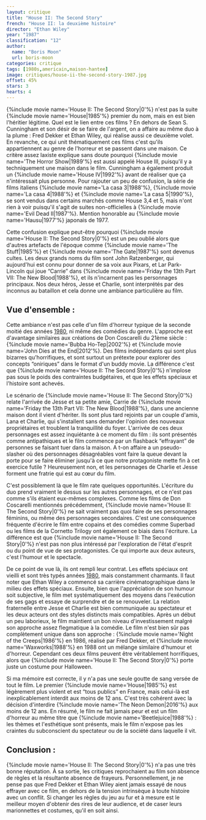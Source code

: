```yaml
---
layout: critique
title: "House II: The Second Story"
french: "House II: la deuxième histoire"
director: "Ethan Wiley"
year: "1987"
classification: "12"
author:
  name: "Boris Moon"
  url: boris-moon
categories: critique
tags: [1980s,americain,maison-hantee]
image: critiques/house-ii-the-second-story-1987.jpg
offset: 45%
stars: 3
hearts: 4
---
```


{%include movie name='House II: The Second Story|0'%} n'est pas la suite {%include movie name='House|1985'%} premier du nom, mais en est bien l'héritier légitime. Quel est le lien entre ces films ? En dehors de Sean S. Cunningham et son désir de se faire de l'argent, on a affaire au même duo à la plume : Fred Dekker et Ethan Wiley, qui réalise aussi ce deuxième volet. En revanche, ce qui unit thématiquement ces films c'est qu'ils appartiennent au genre de l'horreur et se passent dans une maison. Ce critère assez laxiste explique sans doute pourquoi {%include movie name='The Horror Show|1989'%} est aussi appelé House III, puisqu'il y a techniquement une maison dans le film. Cunningham a également produit un {%include movie name='House IV|1992'%} avant de réaliser que ça n'intéressait plus personne. Pour rajouter un peu de confusion, la série de films italiens {%include movie name='La casa 3|1988'%}, {%include movie name='La casa 4|1988'%} et {%include movie name='La casa 5|1990'%}, se sont vendus dans certains marchés comme House 3,4 et 5, mais n'ont rien à voir puisqu'il s'agit de suites non-officielles à {%include movie name='Evil Dead II|1987'%}. Mention honorable au {%include movie name='Hausu|1977'%} japonais de 1977.

Cette confusion explique peut-être pourquoi {%include movie name='House II: The Second Story|0'%} est un peu oublié alors que d'autres artefacts de l'époque comme {%include movie name='The Stuff|1985'%} et {%include movie name='The Gate|1987'%} sont devenus cultes. Les deux grands noms du film sont John Ratzenberger, qui aujourd'hui est connu pour donner de sa voix aux Pixars, et Lar Park-Lincoln qui joue “Carrie” dans {%include movie name='Friday the 13th Part VII: The New Blood|1988'%}, et ils n'incarnent pas les personnages principaux. Nos deux héros, Jesse et Charlie, sont interprétés par des inconnus au bataillon et cela donne une ambiance particulière au film.

## Vue d'ensemble :

Cette ambiance n'est pas celle d'un film d'horreur typique de la seconde moitié des années [1980](1980s), ni même des comédies du genre. L'approche est d'avantage similaires aux créations de Don Coscarelli du 21ème siècle : {%include movie name='Bubba Ho-Tep|2002'%} et {%include movie name='John Dies at the End|2012'%}. Des films indépendants qui sont plus bizarres qu'horrifiques, et sont surtout un prétexte pour explorer des concepts “oniriques” dans le format d'un buddy movie. La différence c'est que {%include movie name='House II: The Second Story|0'%} n'implose pas sous le poids des contraintes budgétaires, et que les effets spéciaux et l'histoire sont achevés.

Le scénario de {%include movie name='House II: The Second Story|0'%} relate l'arrivée de Jesse et sa petite amie, Carrie de {%include movie name='Friday the 13th Part VII: The New Blood|1988'%}, dans une ancienne maison dont il vient d'hériter. Ils sont plus tard rejoints par un couple d'amis, Lana et Charlie, qui s'installent sans demander l'opinion des nouveaux propriétaires et troublent la tranquillité du foyer. L'arrivée de ces deux personnages est assez inquiétante à ce moment du film : ils sont présentés comme antipathiques et le film commence par un flashback “effrayant” de personnes se faisant tuer dans la maison. A t-on affaire a un pseudo-slasher où des personnages désagréables vont faire la queue devant la porte pour se faire éliminer jusqu'à ce que notre protagoniste mette fin à cet exercice futile ? Heureusement non, et les personnages de Charlie et Jesse forment une fratrie qui est au cœur du film.

C'est possiblement là que le film rate quelques opportunités. L'écriture du duo prend vraiment le dessus sur les autres personnages, et ce n'est pas comme s'ils étaient eux-mêmes complexes. Comme les films de Don Coscarelli mentionnés précédemment, {%include movie name='House II: The Second Story|0'%} ne sait vraiment pas quoi faire de ses personnages féminins, ou même des personnages secondaires. C'est une conséquence fréquente d'écrire le film entre copains et des comédies comme Superbad ou les films de la Cornetto Trilogy ont également ce biais dans l'écriture. La différence est que {%include movie name='House II: The Second Story|0'%} n'est pas non plus intéressé par l'exploration de l'état d'esprit ou du point de vue de ses protagonistes. Ce qui importe aux deux auteurs, c'est l'humour et le spectacle.

De ce point de vue là, ils ont rempli leur contrat. Les effets spéciaux ont vieilli et sont très typés années [1980](1980s), mais constamment charmants. Il faut noter que Ethan Wiley a commencé sa carrière cinématographique dans le milieu des effets spéciaux. Ensuite, bien que l'appréciation de son humour soit subjective, le film met systématiquement des moyens dans l'exécution de ses gags et essaye de surprendre et de se renouveler. La relation fraternelle entre Jesse et Charlie est bien communiquée au spectateur et les deux acteurs ont des styles distincts mais compatibles. Après un début un peu laborieux, le film maintient un bon niveau d'investissement malgré son approche assez flegmatique à la comédie. Le film n'est bien sûr pas complètement unique dans son approche : {%include movie name='Night of the Creeps|1986'%} en 1986, réalisé par Fred Dekker, et {%include movie name='Waxworks|1988'%} en 1988 ont un mélange similaire d'humour et d'horreur. Cependant ces deux films peuvent être véritablement horrifiques, alors que {%include movie name='House II: The Second Story|0'%} porte juste un costume pour Halloween.

Si ma mémoire est correcte, il y n'a pas une seule goutte de sang versée de tout le film. Le premier {%include movie name='House|1985'%} est légèrement plus violent et est “tous publics” en France, mais celui-là est inexplicablement interdit aux moins de 12 ans. C'est très cohérent avec la décision d'interdire {%include movie name='The Neon Demon|2016'%} aux moins de 12 ans. En résumé, le film ne fait jamais peur et est un film d'horreur au même titre que {%include movie name='Beetlejuice|1988'%} : les thèmes et l'esthétique sont présents, mais le film n'expose pas les craintes du subconscient du spectateur ou de la société dans laquelle il vit.

## Conclusion :

{%include movie name='House II: The Second Story|0'%} n'a pas une très bonne réputation. À sa sortie, les critiques reprochaient au film son absence de règles et la résultante absence de frayeurs. Personnellement, je ne pense pas que Fred Dekker et Ethan Wiley aient jamais essayé de nous effrayer avec ce film, en dehors de la tension intrinsèque à toute histoire avec un conflit. Si changer les règles du jeu au fur et à mesure est le meilleur moyen d'obtenir des rires de leur audience, et de caser leurs marionnettes et costumes, qu'il en soit ainsi.
